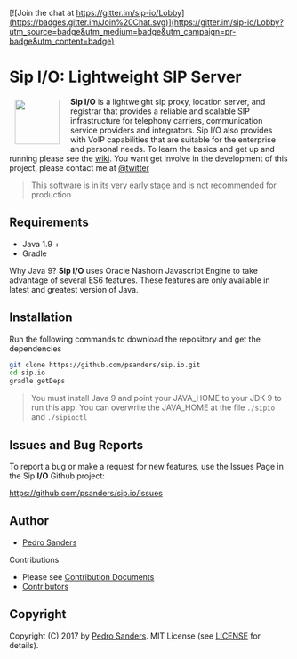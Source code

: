 [![Join the chat at https://gitter.im/sip-io/Lobby](https://badges.gitter.im/Join%20Chat.svg)](https://gitter.im/sip-io/Lobby?utm_source=badge&utm_medium=badge&utm_campaign=pr-badge&utm_content=badge)

# Sip I/O: Lightweight SIP Server

<a href="https://github.com/psanders/sip.io"><img src="https://raw.githubusercontent.com/wiki/psanders/sip.io/images/logo.png" align="left" hspace="10" vspace="5" width="80" style="margin-right: 20px;"></a>

**Sip I/O** is a lightweight sip proxy, location server, and registrar that provides a reliable and scalable SIP infrastructure for telephony carriers, communication service providers and integrators. Sip I/O also provides with VoIP capabilities that are suitable for the enterprise and personal needs. To learn the basics and get up and running please see the [wiki](https://github.com/psanders/sip.io/wiki/Home). You want get involve in the development of this project, please contact me at [@twitter](https://twitter.com/sandedro)

> This software is in its very early stage and is not recommended for production

## Requirements

* Java 1.9 +
* Gradle

Why Java 9? **Sip I/O** uses Oracle Nashorn Javascript Engine to take advantage of several ES6 features. These features are only available in latest and greatest version of Java.

## Installation

Run the following commands to download the repository and get the dependencies

```bash
git clone https://github.com/psanders/sip.io.git
cd sip.io
gradle getDeps
```

> You must install Java 9 and point your JAVA_HOME to your JDK 9 to run this app. You can overwrite the JAVA_HOME at the 
> file `./sipio` and `./sipioctl`

## Issues and Bug Reports

To report a bug or make a request for new features, use the Issues Page in the Sip **I/O** Github project:

https://github.com/psanders/sip.io/issues

## Author
 - [Pedro Sanders](https://github.com/psanders)

Contributions

 - Please see [Contribution Documents](https://github.com/psanders/sip.io/blob/master/CONTRIBUTING.md)
 - [Contributors](https://github.com/psanders/sip.io/graphs/contributors)

## Copyright
Copyright (C) 2017 by [Pedro Sanders](https://github.com/psanders). MIT License (see [LICENSE](https://github.com/psanders/sip.io/blob/master/LICENSE) for details).
